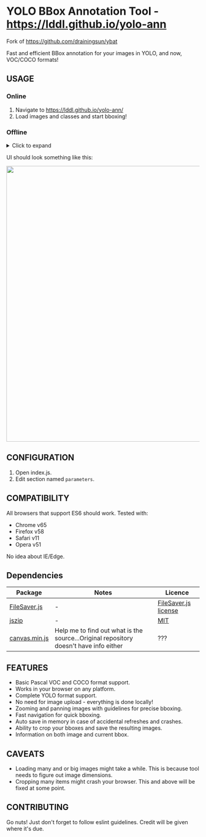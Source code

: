 # YOLO BBox Annotation Tool - https://lddl.github.io/yolo-ann

Fork of https://github.com/drainingsun/ybat

Fast and efficient BBox annotation for your images in YOLO, and now, VOC/COCO formats!

## USAGE

### Online

1. Navigate to https://lddl.github.io/yolo-ann/
2. Load images and classes and start bboxing!

### Offline

<details>
<summary>Click to expand</summary>

1. Download repository

    ```shell
    git clone https://github.com/LdDl/yolo-ann.git
    ```

2. Navigate to root folder

    ```shell
    cd yolo-ann
    ```

3. Open `index.html` in your browser.

4. Load images and classes and start bboxing!
</details>

UI should look something like this:

<img src="cute.png" width="720">

## CONFIGURATION
1. Open index.js.
2. Edit section named `parameters`.

## COMPATIBILITY
All browsers that support ES6 should work. Tested with:

* Chrome v65
* Firefox v58
* Safari v11
* Opera v51

No idea about IE/Edge.

## Dependencies 

|Package|Notes|Licence|
|-------|-----|-------|
|[FileSaver.js](https://github.com/eligrey/FileSaver.js)| - |[FileSaver.js license](https://github.com/eligrey/FileSaver.js/blob/master/LICENSE.md)|
|[jszip](https://stuk.github.io/jszip)| - |[MIT](https://github.com/Stuk/jszip/blob/main/LICENSE.markdown)|
|[canvas.min.js](https://github.com/LdDl/yolo-ann/blob/master/canvas.min.js)| Help me to find out what is the source...Original repository doesn't have info either |???|

## FEATURES
* Basic Pascal VOC and COCO format support.
* Works in your browser on any platform.
* Complete YOLO format support.
* No need for image upload - everything is done locally!
* Zooming and panning images with guidelines for precise bboxing.
* Fast navigation for quick bboxing.
* Auto save in memory in case of accidental refreshes and crashes.
* Ability to crop your bboxes and save the resulting images.
* Information on both image and current bbox.

## CAVEATS
* Loading many and or big images might take a while. This is because tool needs to figure out image dimensions.  
* Cropping many items might crash your browser. This and above will be fixed at some point.

## CONTRIBUTING
Go nuts! Just don't forget to follow eslint guidelines. Credit will be given where it's due.